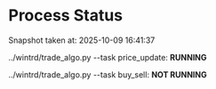 # Process Status

Snapshot taken at: 2025-10-09 16:41:37

../wintrd/trade_algo.py --task price_update: **RUNNING**

../wintrd/trade_algo.py --task buy_sell: **NOT RUNNING**

